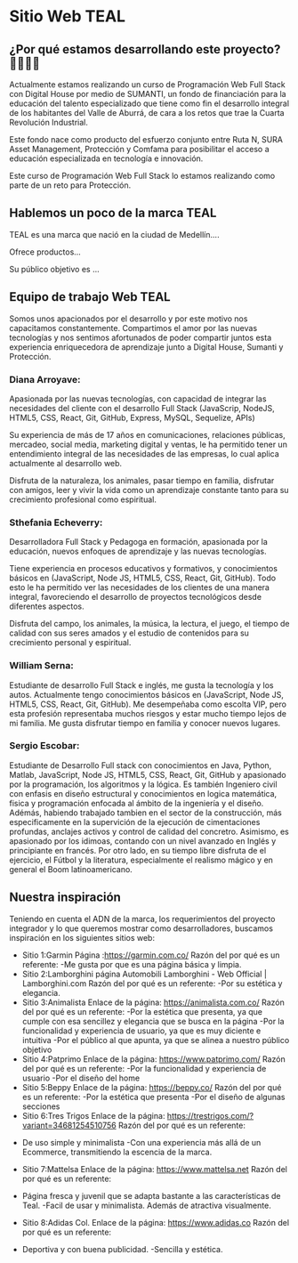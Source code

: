 # Sitio Web TEAL

## ¿Por qué estamos desarrollando este proyecto? 👩‍💻👨‍💻

Actualmente estamos realizando un curso de Programación Web Full Stack con Digital House por medio de SUMANTI, un fondo de financiación para la educación del talento especializado que tiene como fin el desarrollo integral de los habitantes del Valle de Aburrá, de cara a los retos que trae la Cuarta Revolución Industrial.

Este fondo nace como producto del esfuerzo conjunto entre Ruta N, SURA Asset Management, Protección y Comfama para posibilitar el acceso a educación especializada en tecnología e innovación.

Este curso de Programación Web Full Stack lo estamos realizando como parte de un reto para Protección.

## Hablemos un poco de la marca TEAL

TEAL es una marca que nació en la ciudad de Medellín....

Ofrece productos...

Su público objetivo es ...

## Equipo de trabajo Web TEAL

Somos unos apacionados por el desarrollo y por este motivo nos capacitamos constantemente. Compartimos el amor por las nuevas tecnologías y nos sentimos afortunados de poder compartir juntos esta experiencia enriquecedora de aprendizaje junto a Digital House, Sumanti y Protección.

### Diana Arroyave: 
Apasionada por las nuevas tecnologías, con capacidad de integrar las necesidades del cliente con el desarrollo Full Stack (JavaScrip, NodeJS, HTML5, CSS, React, Git, GitHub, Express, MySQL, Sequelize, APIs)

Su experiencia de más de 17 años en comunicaciones, relaciones públicas, mercadeo, social media, marketing digital y ventas, le ha permitido tener un entendimiento integral de las necesidades de las empresas, lo cual aplica actualmente al desarrollo web.

Disfruta de la naturaleza, los animales, pasar tiempo en familia, disfrutar con amigos, leer y vivir la vida como un aprendizaje constante tanto para su crecimiento profesional como espiritual.

### Sthefania Echeverry:
Desarrolladora Full Stack y Pedagoga en formación, apasionada por la educación, nuevos enfoques de aprendizaje y las nuevas tecnologías.

Tiene experiencia en procesos educativos y formativos, y conocimientos básicos en (JavaScript, Node JS, HTML5, CSS, React, Git, GitHub). Todo esto le ha permitido ver las necesidades de los clientes de una manera integral, favoreciendo el desarrollo de proyectos tecnológicos desde diferentes aspectos.

Disfruta del campo, los animales, la música, la lectura, el juego, el tiempo de calidad con sus seres amados y el estudio de contenidos para su crecimiento personal y espiritual.

### William Serna:
Estudiante de desarrollo Full Stack e inglés, me gusta la tecnología y los autos.
Actualmente tengo conocimientos básicos en (JavaScript, Node JS, HTML5, CSS, React, Git, GitHub).
Me desempeñaba como escolta VIP, pero esta profesión representaba muchos riesgos y estar mucho tiempo lejos de mi familia.
Me gusta disfrutar tiempo en familia y conocer nuevos lugares.


### Sergio Escobar:
Estudiante de Desarrollo Full stack  con conocimientos en Java, Python, Matlab, JavaScript, Node JS, HTML5, CSS, React, Git, GitHub y apasionado por la programación, los algoritmos y la lógica. Es también Ingeniero civil con enfasis en diseño estructural y conocimientos en logica matemática, fisica y programación enfocada al ámbito de la ingeniería y el diseño. Adémás, habiendo trabajado tambien en el sector de la construcción, más especificamente en la supervición de la ejecución de cimentaciones profundas, anclajes activos y control de calidad del concretro. Asimismo, es apasionado por los idimoas, contando con un nivel avanzado en Inglés y principiante en francés. Por otro lado, en su tiempo libre disfruta de el ejercicio, el Fútbol y la literatura, especialmente el realismo mágico y en general el Boom latinoamericano.

## Nuestra inspiración

Teniendo en cuenta el ADN de la marca, los requerimientos del proyecto integrador y lo que queremos mostrar como desarrolladores, buscamos inspiración en los siguientes sitios web:

* Sitio 1:Garmin
Página :https://garmin.com.co/
Razón del por qué es un referente:
-Me gusta por que es una página básica y limpia.
* Sitio 2:Lamborghini
página Automobili Lamborghini - Web Official | Lamborghini.com
Razón del por qué es un referente:
-Por su estética y elegancia.
* Sitio 3:Animalista
Enlace de la página: https://animalista.com.co/
Razón del por qué es un referente:
-Por la estética que presenta, ya que cumple con esa sencillez y elegancia que se busca en la página
-Por la funcionalidad y experiencia de usuario, ya que es muy diciente e intuitiva
-Por el público al que apunta, ya que se alinea a nuestro público objetivo
* Sitio 4:Patprimo
Enlace de la página: https://www.patprimo.com/ 
Razón del por qué es un referente:
-Por la funcionalidad y experiencia de usuario
-Por el diseño del home
* Sitio 5:Beppy
Enlace de la página: https://beppy.co/ 
Razón del por qué es un referente:
-Por la estética que presenta
-Por el diseño de algunas secciones
* Sitio 6:Tres Trigos
Enlace de la página:  https://trestrigos.com/?variant=34681254510756
Razón del por qué es un referente: 
- De uso simple y minimalista
-Con una experiencia más allá de un Ecommerce, transmitiendo la escencia de la marca.
* Sitio 7:Mattelsa
Enlace de la página:  https://www.mattelsa.net
Razón del por qué es un referente:
- Página fresca y juvenil que se adapta bastante a las características de Teal.
-Facil de usar y minimalista. Además de atractiva visualmente.
* Sitio 8:Adidas Col.
Enlace de la página:  https://www.adidas.co
Razón del por qué es un referente:
- Deportiva y con buena publicidad.
-Sencilla y estética.